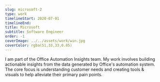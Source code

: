 ```yaml
---
slug: microsoft-2
type: work
timelineStart: 2020-07-01
timelineEnd: 
title: Microsoft
subtitle: Software Engineer
order: -1
coverImage: ../../assets/work/win.jpg
coverColor: rgba(51,33,33,0.85)
---
```

I am part of the Office Automation Insights team. My work involves building actionable insights from the data generated by Office's automation system. The core focus is understanding customer needs and creating tools & visuals to help alleviate their primary pain points. 